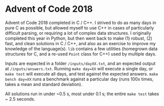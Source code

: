 # Advent of Code 2018

Advent of Code 2018 completed in C / C++. I strived to do as many days in pure C as possible, but allowed myself to use C++ in cases of particularly difficult parsing, or requiring a lot of complex data structures. I originally completed this year in Python, but then went back to make (1) robust, (2) fast, and clean solutions in C / C++, and also as an exercise to improve my knowledge of the language(s). `lib` contains a few utilities (homegrown data structures for C, and a re-used `Point` class for C++) used by multiple days.

Inputs are expected in a folder `/inputs/dayXX.txt`, and an expected output at `/inputs/answers.txt`. Running `make day=XX` will execute a single day, or `make test` will execute all days, and test against the expected answers. `make bench day=XX` runs a benchmark against a particular day (runs 100x times, takes a mean and standard deviation).

All solutions run in under ~0.5 s, most under 0.1 s; the entire `make test` takes ~ 2.5 seconds.

